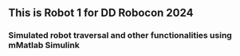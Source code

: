 ## This is Robot 1 for DD Robocon 2024
### Simulated robot traversal and other functionalities using mMatlab Simulink
